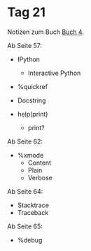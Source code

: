 # Tag 21

Notizen zum Buch [Buch 4](../Buch4.md).

Ab Seite 57:
* IPython
  - Interactive Python

* %quickref
* Docstring
* help(print)
  - print?

Ab Seite 62:
* %xmode
  - Content
  - Plain
  - Verbose

Ab Seite 64:
* Stacktrace
* Traceback

Ab Seite 65:
* %debug
